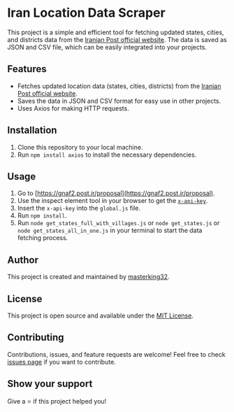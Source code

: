 # Iran Location Data Scraper

This project is a simple and efficient tool for fetching updated states, cities, and districts data from the [Iranian Post official website](https://post.ir). The data is saved as JSON and CSV file, which can be easily integrated into your projects.

## Features

- Fetches updated location data (states, cities, districts) from the [Iranian Post official website](https://post.ir).
- Saves the data in JSON and CSV format for easy use in other projects.
- Uses Axios for making HTTP requests.

## Installation

1. Clone this repository to your local machine.
2. Run `npm install axios` to install the necessary dependencies.

## Usage

1. Go to [https://gnaf2.post.ir/proposal](https://gnaf2.post.ir/proposal).
2. Use the inspect element tool in your browser to get the [`x-api-key`](https://github.com/masterking32/iran-states-cities-districts/blob/b0c2c8558b2d437ee3a2ca00085fa842f869d412/get_states.js#L13).
3. Insert the `x-api-key` into the `global.js` file.
4. Run `npm install`.
5. Run `node get_states_full_with_villages.js` or `node get_states.js` or `node get_states_all_in_one.js` in your terminal to start the data fetching process.

## Author

This project is created and maintained by [masterking32](https://github.com/masterking32).

## License

This project is open source and available under the [MIT License](LICENSE).

## Contributing

Contributions, issues, and feature requests are welcome! Feel free to check [issues page](https://github.com/masterking32/iran-states-cities-districts/issues) if you want to contribute.

## Show your support

Give a ⭐️ if this project helped you!
